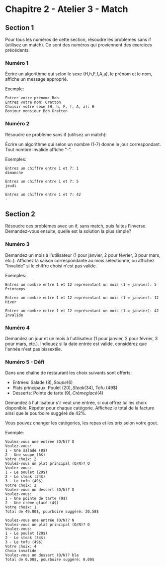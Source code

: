 # Chapitre 2 - Atelier 3 - Match

## Section 1

Pour tous les numéros de cette section, résoudre les problèmes sans if (utilisez un match). Ce sont des numéros qui proviennent des exercices précédents.

### Numéro 1

Écrire un algorithme qui selon le sexe (H,h,F,f,A,a), le prénom et le nom, affiche un message approprié. 

Exemple:
```
Entrez votre prénom: Bob
Entrez votre nom: Gratton
Choisir votre sexe (H, h, F, f, A, a): H
Bonjour monsieur Bob Gratton
```

### Numéro 2

Résoudre ce problème sans if (utilisez un match):

Écrire un algorithme qui selon un nombre (1-7) donne le jour correspondant. Tout nombre invalide affiche "-".

Exemples: 
```
Entrez un chiffre entre 1 et 7: 1
dimanche

Entrez un chiffre entre 1 et 7: 5
jeudi

Entrez un chiffre entre 1 et 7: 42
-
```

## Section 2

Résoudre ces problèmes avec un if, sans match, puis faites l'inverse.
Demandez-vous ensuite, quelle est la solution la plus simple?

### Numéro 3

Demandez un mois à l'utilisateur (1 pour janvier, 2 pour février, 3 pour mars, etc.). Affichez la saison correspondante au mois sélectionné, ou affichez "Invalide" si le chiffre choisi n'est pas valide.

Exemples:
```
Entrez un nombre entre 1 et 12 représentant un mois (1 = janvier): 5
Printemps

Entrez un nombre entre 1 et 12 représentant un mois (1 = janvier): 12
Hiver

Entrez un nombre entre 1 et 12 représentant un mois (1 = janvier): 42
Invalide
```

### Numéro 4

Demandez un jour et un mois à l'utilisateur (1 pour janvier, 2 pour février, 3 pour mars, etc.). Indiquez si la date entrée est valide, considérez que l'année n'est pas bissextile.

### Numéro 5 - Défi

Dans une chaîne de restaurant les choix suivants sont offerts:

 * Entrées: Salade (8$), Soupe (6$)
 * Plats principaux: Poulet (20$), Steak (34$), Tofu (49$)
 * Desserts: Pointe de tarte (9$), Crème glacé (4$)

Demandez à l'utilisateur s'il veut une entrée, si oui offrez lui les choix disponible. Répéter pour chaque catégorie. Affichez le total de la facture ainsi que le pourboire suggéré de 42%.

Vous pouvez changer les catégories, les repas et les prix selon votre gout.

Exemple:
```
Voulez-vous une entrée (O/N)? O
Voulez-vous:
1 - Une salade (8$)
2 - Une soupe (6$)
Votre choix: 2
Voulez-vous un plat principal (O/N)? O
Voulez-vous:
1 - Le poulet (20$)
2 - Le steak (34$)
3 - Le tofu (49$)
Votre choix: 2
Voulez-vous un dessert (O/N)? O
Voulez-vous:
1 - Une pointe de tarte (9$)
2 - Une crème glacé (4$)
Votre choix: 1
Total de 49.00$, pourboire suggéré: 20.58$

Voulez-vous une entrée (O/N)? N
Voulez-vous un plat principal (O/N)? O
Voulez-vous:
1 - Le poulet (20$)
2 - Le steak (34$)
3 - Le tofu (49$)
Votre choix: 4
Choix invalide
Voulez-vous un dessert (O/N)? bla
Total de 0.00$, pourboire suggéré: 0.00$
```